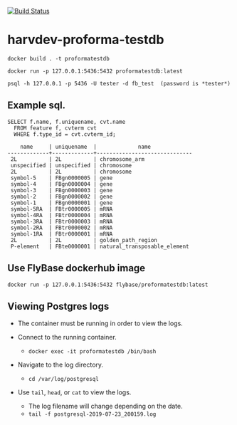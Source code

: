 [![Build Status](https://travis-ci.com/FlyBase/harvdev-proforma-testdb.svg?token=7Nvc5gEdzuNraK13EL3s&branch=master)](https://travis-ci.com/FlyBase/harvdev-proforma-testdb)
# harvdev-proforma-testdb
```
docker build . -t proformatestdb

docker run -p 127.0.0.1:5436:5432 proformatestdb:latest

psql -h 127.0.0.1 -p 5436 -U tester -d fb_test  (password is *tester*)
```
## Example sql.
```
SELECT f.name, f.uniquename, cvt.name 
  FROM feature f, cvterm cvt 
  WHERE f.type_id = cvt.cvterm_id;

    name     | uniquename  |             name             
-------------+-------------+------------------------------
 2L          | 2L          | chromosome_arm
 unspecified | unspecified | chromosome
 2L          | 2L          | chromosome
 symbol-5    | FBgn0000005 | gene
 symbol-4    | FBgn0000004 | gene
 symbol-3    | FBgn0000003 | gene
 symbol-2    | FBgn0000002 | gene
 symbol-1    | FBgn0000001 | gene
 symbol-5RA  | FBtr0000005 | mRNA
 symbol-4RA  | FBtr0000004 | mRNA
 symbol-3RA  | FBtr0000003 | mRNA
 symbol-2RA  | FBtr0000002 | mRNA
 symbol-1RA  | FBtr0000001 | mRNA
 2L          | 2L          | golden_path_region
 P-element   | FBte0000001 | natural_transposable_element
```

## Use FlyBase dockerhub image
```
docker run -p 127.0.0.1:5436:5432 flybase/proformatestdb:latest
```

## Viewing Postgres logs

- The container must be running in order to view the logs.
- Connect to the running container.
  - `docker exec -it proformatestdb /bin/bash`

- Navigate to the log directory.
  -  `cd /var/log/postgresql`

- Use `tail`, `head`, or `cat` to view the logs.
  -  The log filename will change depending on the date.
  -  `tail -f postgresql-2019-07-23_200159.log`  
